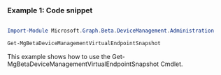 ### Example 1: Code snippet

```powershell

Import-Module Microsoft.Graph.Beta.DeviceManagement.Administration

Get-MgBetaDeviceManagementVirtualEndpointSnapshot

```
This example shows how to use the Get-MgBetaDeviceManagementVirtualEndpointSnapshot Cmdlet.

